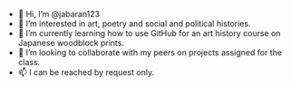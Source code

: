 - 👋 Hi, I’m @jabaran123
- 👀 I’m interested in art, poetry and social and political histories.
- 🌱 I’m currently learning how to use GitHub for an art history course on Japanese woodblock prints. 
- 💞️ I’m looking to collaborate with my peers on projects assigned for the class. 
- 📫 I can be reached by request only.

<!---
jabaran123/jabaran123 is a ✨ special ✨ repository because its `README.md` (this file) appears on your GitHub profile.
You can click the Preview link to take a look at your changes.
--->
